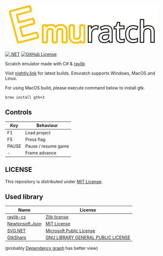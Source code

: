﻿# ![Emuratch](Images/Logo.svg)

[![.NET](https://github.com/hayattgd/Emuratch/actions/workflows/dotnet.yml/badge.svg?branch=stable)](https://github.com/hayattgd/Emuratch/actions/workflows/dotnet.yml)
[![GitHub License](https://img.shields.io/github/license/hayattgd/Emuratch)](https://github.com/hayattgd/Emuratch/blob/stable/LICENSE)

Scratch emulator made with C# & [raylib](https://www.raylib.com/)

Visit [nightly.link](https://nightly.link/hayattgd/Emuratch/workflows/dotnet/dev) for latest builds.
Emuratch supports Windows, MacOS and Linux.

For using MacOS build, please execute command below to install gtk.
```
brew install gtk+3
```

## Controls

| Key   | Behaviour           |
|-------|---------------------|
| F1    | Load project        |
| F5    | Press flag          |
| PAUSE | Pause / resume game |
| -     | Frame advance       |

## LICENSE

This repository is distributed under [MIT License](./LICENSE).

## Used library

| Name                                                | License                                                                                         |
|-----------------------------------------------------|-------------------------------------------------------------------------------------------------|
| [raylib-cs](https://github.com/ChrisDill/Raylib-cs) | [Zlib license](https://github.com/chrisdill/raylib-cs/blob/master/LICENSE)                      |
| [Newtonsoft.Json](https://www.newtonsoft.com/json)  | [MIT License](https://github.com/JamesNK/Newtonsoft.Json/blob/master/LICENSE.md)                |
| [SVG.NET](https://github.com/svg-net/SVG)           | [Microsoft Public License](https://github.com/svg-net/SVG/blob/master/license.txt)              |
| [GtkSharp](https://github.com/GtkSharp/GtkSharp)    | [GNU LIBRARY GENERAL PUBLIC LICENSE](https://github.com/GtkSharp/GtkSharp/blob/develop/LICENSE) |

(probably [Dependency graph](https://github.com/hayattgd/Emuratch/network/dependencies) has better view)
